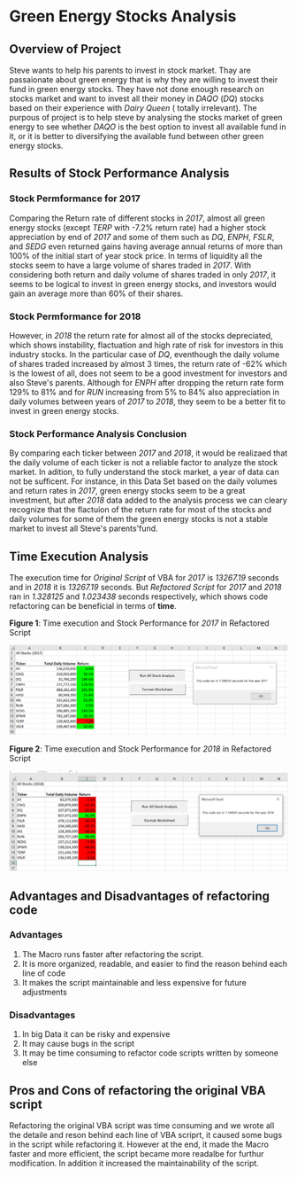 # Green Energy Stocks Analysis
## Overview of Project
Steve wants to help his parents to invest in stock market. Thay are passaionate about green energy that is why they are willing to invest their fund in green energy stocks. They have not done enough research on stocks market and want to invest all their money in _DAQO_ (_DQ_) stocks based on their experience with _Dairy Queen_ ( totally irrelevant). The purpous of project is to help steve by analysing the stocks market of green energy to see whether _DAQO_ is the best option to invest all available fund in it, or it is better to diversifying the available fund between other green energy stocks.
## Results of Stock Performance Analysis
### Stock Permformance for 2017
Comparing the Return rate of different stocks in _2017_, almost all green energy stocks (except _TERP_ with -7.2% return rate) had a higher stock appreciation by end of _2017_ and some of them such as _DQ_, _ENPH_, _FSLR_, and _SEDG_ even returned gains having average annual returns of more than 100% of the initial start of year stock price. In terms of liquidity all the stocks seem to have a large volume of shares traded in _2017_. With considering both return and daily volume of shares traded in only _2017_, it seems to be logical to invest in green energy stocks, and investors would gain an average more than 60% of their shares.
### Stock Permformance for 2018
However, in _2018_ the return rate for almost all of the stocks depreciated, which shows instability, flactuation and high rate of risk for investors in this industry stocks. In the particular case of _DQ_, eventhough the daily volume of shares traded increased by almost 3 times, the return rate of -62% which is the lowest of all, does not seem to be a good investment for investors and also Steve's parents. Although for _ENPH_ after dropping the return rate form 129% to 81% and for _RUN_ increasing from 5% to 84% also appreciation in daily volumes between years of _2017_ to _2018_, they seem to be a better fit to invest in green energy stocks.
### Stock Performance Analysis Conclusion 
By comparing each ticker between _2017_ and _2018_, it would be realizaed that the daily volume of each ticker is not a reliable factor to analyze the stock market. In adition, to fully understand the stock market, a year of data can not be sufficent. For instance, in this Data Set based on the daily volumes and return rates in _2017_, green energy stocks seem to be a great investment, but after _2018_ data added to the analysis process we can cleary recognize that the flactuion of the return rate for most of the stocks and daily volumes for some of them the green energy stocks is not a stable market to invest all Steve's parents'fund.
## Time Execution Analysis
The execution time for _Original Script_ of VBA for _2017_ is _13267.19_ seconds and in _2018_ it is _13267.19_ seconds. But _Refactored Script_ for _2017_ and _2018_ ran in _1.328125_ and _1.023438_ seconds respectively, which shows code refactoring can be beneficial in terms of **time**. 

**Figure 1**: Time execution and Stock Performance for _2017_ in Refactored Script

![](Resources/VBA_Challenge_2017.png)

**Figure 2**: Time execution and Stock Performance for _2018_ in Refactored Script

![](Resources/VBA_Challenge_2018.png)


## Advantages and Disadvantages of refactoring code
### Advantages
1) The Macro runs faster after refactoring the script.
2) It is more organized, readable, and easier to find the reason behind each line of code 
3) It makes the script maintainable and less expensive for future adjustments
### Disadvantages
1) In big Data it can be risky and expensive 
2) It may cause bugs in the script
3) It may be time consuming to refactor code scripts written by someone else
## Pros and Cons of refactoring the original VBA script
Refactoring the original VBA script was time consuming and we wrote all the detaile and reson behind each line of VBA scriprt, it caused some bugs in the script while refactoring it. However at the end, it made the Macro faster and more efficient, the script became more readalbe for furthur modification. In addition it increased the maintainability of the script.
